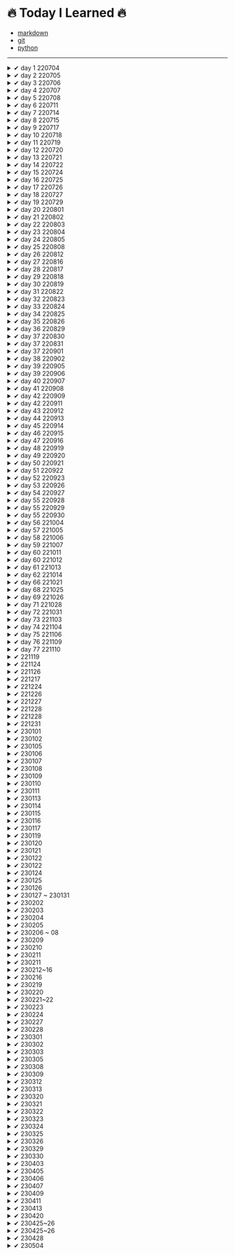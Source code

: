 # 🔥 Today I Learned 🔥

- [markdown](https://github.com/jincde/TIL/tree/master/markdown)
- [git](https://github.com/jincde/TIL/tree/master/git)
- [python](https://github.com/jincde/TIL/tree/master/python)

---

<details>
<summary> ✔ day 1 220704 </summary>

#### 가입

- `github` 가입
- `notion` 가입
- `syllaverse` 가입
- `discord` 가입

#### 개발환경 설정

- `git` 설치

- `Python` 설치

- `VScode` 설치

- `Typora` 설치
  
  </details>

<details>
<summary> ✔ day 2 220705 </summary>

- `markdown` 문법

- `git` 실습
  
  </details>
  <details>
  <summary> ✔ day 3 220706 </summary>

- `로컬저장소` `원격저장소` 개념

- `git 기본 브랜치` 설치

- 저장소 만들고 `3커밋`

- TIL `커밋`
  
  </details>

<details>
<summary> ✔ day 4 220707 </summary>

- `clone`개념 정리

- `branch`개념 정리

- `merge`개념 정리

- `pull request`개념 정리
  
  </details>

<details>
<summary> ✔ day 5 220708 </summary>

- 채용공고 정리

- 지원자격 공통 기술스택 파악

- 우대사항 파악

- [job-research](https://github.com/jincde/job-research)
  
  </details>

<details>
<summary> ✔ day 6 220711 </summary>

- `python`기본 문법

- 코드업 파이썬기본100제 ~20번 문항. ing
  
  </details>

<details>
<summary> ✔ day 7 220714 </summary>

- `python` 조건문

- `python` 반복문

- `VOCA`폴더 생성
  
  </details>

<details>
<summary> ✔ day 8 220715 </summary>

- `python` 프로젝트01 (01.py ~ 05.py)
  
  </details>

<details>
<summary> ✔ day 9 220717 </summary>

- `Marktext` - Typora 대체 프로그램 설치 및 설정
  
  </details>

<details>
<summary> ✔ day 10 220718 </summary>

- `OSI 7 Layer`
  
  </details>

<details>
<summary> ✔ day 11 220719 </summary>

- `객체지향 - oop`
- `SWEA` 4문제 실습
- `python` 20번, 21번 실습 

</details>

<details>
<summary> ✔ day 12 220720 </summary>

- `SWEA` 5문제 실습
- `객체지향` - 스태틱 메소드, 데코레이터,

</details>

<details>
<summary> ✔ day 13 220721 </summary>

- `SWEA` 5문제 실습
- `객체지향` - 스태틱 메소드, 데코레이터,

</details>

<details>
<summary> ✔ day 14 220722 </summary>

- `API` 
- `TMDB API`실습

</details>

<details>
<summary> ✔ day 15 220724 </summary>

- `정보처리기사 실기시험 응시` 

</details>

<details>
<summary> ✔ day 16 220725 </summary>

- `알고리즘`
- `백준`실습
- `MAC OS`설정

</details>

<details>
<summary> ✔ day 17 220726 </summary>

- `시간 복잡도`

</details>

<details>
<summary> ✔ day 18 220727 </summary>

- `python`문자열 메소드
- `백준` 단계별 문제 풀이

</details>

<details>
<summary> ✔ day 19 220729 </summary>

- `코딩테스트 모의고사` 7문제 중 4문제 풀이

</details>

<details>
<summary> ✔ day 20 220801 </summary>

- 자료구조 `stack`, `queue`

</details>

<details>
<summary> ✔ day 21 220802 </summary>

- 자료구조 `heap`, `set`

</details>

<details>
<summary> ✔ day 22 220803 </summary>

- `2차원 리스트`

</details>

<details>
<summary> ✔ day 23 220804 </summary>

- 2차원 리스트 `순회`

</details>

<details>
<summary> ✔ day 24 220805 </summary>

- `코딩테스트 모의고사` 2회차 

</details>

<details>
<summary> ✔ day 25 220808 </summary>

- `브루트포스`
- `델타 탐색`

</details>

<details>
<summary> ✔ day 26 220812 </summary>

- `코딩테스트 모의고사` 3회차

</details>

<details>
<summary> ✔ day 27 220816 </summary>

- `데이터베이스`
- `SQL` 작성 실습

</details>

<details>
<summary> ✔ day 28 220817 </summary>

- `SQL` 쿼리 작성 실습

</details>

<details>
<summary> ✔ day 29 220818 </summary>

- 'SQL' 쿼리 작성 실습
- 숫자 관련 함수, `GROUP BY`

</details>

<details>
<summary> ✔ day 30 220819 </summary>

- `SQL` 서브쿼리 작성 실습
- `INNER JOIN` 예습

</details>

<details>
<summary> ✔ day 31 220822 </summary>

- `SQL` JOIN 작성 실습

</details>

<details>
<summary> ✔ day 32 220823 </summary>

- `ERD` 작성 실습

</details>

<details>
<summary> ✔ day 33 220824 </summary>

- `ORM` 활용 실습

</details>

<details>
<summary> ✔ day 34 220825 </summary>

- `ORM` 활용 실습 2일차

</details>

<details>
<summary> ✔ day 35 220826 </summary>

- `DB` 최종 테스트

</details>

<details>
<summary> ✔ day 36 220829 </summary>

- `HTML`, `CSS`개념

</details>

<details>
<summary> ✔ day 37 220830 </summary>

- `HTML`, `CSS`개념 2일차
</details>

<details>
<summary> ✔ day 37 220831 </summary>

- `웹`제작 실습
</details>

<details>
<summary> ✔ day 37 220901 </summary>

- `웹`제작 실습 2일차
</details>

<details>
<summary> ✔ day 38 220902 </summary>

- `웹` 팀프로젝트 첫번째
</details>

<details>
<summary> ✔ day 39 220905 </summary>

- `Bootstrap`
</details>

<details>
<summary> ✔ day 39 220906 </summary>

- `Bootstrap` 2일차
</details>

<details>
<summary> ✔ day 40 220907 </summary>

- `Bootstrap` 3일차
- `grid`
</details>

<details>
<summary> ✔ day 41 220908 </summary>

- `Bootstrap` 4일차
</details>

<details>
<summary> ✔ day 42 220909 </summary>

- `React` 공부 시작
</details>

<details>
<summary> ✔ day 42 220911 </summary>

- `Javascript`
</details>

<details>
<summary> ✔ day 43 220912 </summary>

- `Javascript`
</details>

<details>
<summary> ✔ day 44 220913 </summary>

- `Web`팀프로젝트2 1일차
</details>

<details>
<summary> ✔ day 45 220914 </summary>

- `Web`팀프로젝트2 2일차
</details>

<details>
<summary> ✔ day 46 220915 </summary>

- `JavaScript` 개념 정리
</details>

<details>
<summary> ✔ day 47 220916 </summary>

- `JavaScript` 개념 정리
</details>

<details>
<summary> ✔ day 48 220919 </summary>

- `JavaScript` carousel 구현
</details>

<details>
<summary> ✔ day 49 220920 </summary>

- `JavaScript` lotto 추첨 구현
</details>

<details>
<summary> ✔ day 50 220921 </summary>

- `Django` 1일차
</details>

<details>
<summary> ✔ day 51 220922 </summary>

- `Django` 2일차
</details>

<details>
<summary> ✔ day 52 220923 </summary>

- 서비스 분석 및 기획
</details>

<details>
<summary> ✔ day 53 220926 </summary>

- `Django` 3일차
</details>

<details>
<summary> ✔ day 54 220927 </summary>

- `Django` 4일차
</details>

<details>
<summary> ✔ day 55 220928 </summary>

- `Django` 5일차
</details>

<details>
<summary> ✔ day 55 220929 </summary>

- `Django` 6일차
</details>

<details>
<summary> ✔ day 55 220930 </summary>

- [페어프로젝트](https://github.com/jincde/django-pair-movie)

  </details>

<details>
<summary> ✔ day 56 221004 </summary>

- `Django` 7일차
</details>

<details>
<summary> ✔ day 57 221005 </summary>

- `Django` 8일차
</details>

<details>
<summary> ✔ day 58 221006 </summary>

- `Django` 9일차
</details>

<details>
<summary> ✔ day 59 221007 </summary>

- [페어프로젝트2](https://github.com/jincde/django-pair-movie2)
</details>

<details>
<summary> ✔ day 60 221011 </summary>

- `해커톤`멘토링 신청
- `Django` 회원 관리
</details>

<details>
<summary> ✔ day 60 221012 </summary>

- `Django` Auth
</details>

<details>
<summary> ✔ day 61 221013 </summary>

- `Django` Auth
</details>

<details>
<summary> ✔ day 62 221014 </summary>

- [페어프로젝트3](https://github.com/jincde/django-pair-movie3)
</details>

<details>
<summary> ✔ day 66 221021 </summary>

- [페어프로젝트4]
</details>

<details>
<summary> ✔ day 68 221025 </summary>

- `django`
</details>

<details>
<summary> ✔ day 69 221026 </summary>

- 비동기처리
</details>


<details>
<summary> ✔ day 71 221028 </summary>

- `heroku` 배포
</details>

<details>
<summary> ✔ day 72 221031 </summary>

- 모의 프로젝트
  </details>

<details>
<summary> ✔ day 73 221103 </summary>

- 모의 프로젝트
</details>

<details>
<summary> ✔ day 74 221104 </summary>

- 모의 프로젝트
</details>

<details>
<summary> ✔ day 75 221106 </summary>

- 모의 프로젝트
</details>

<details>
<summary> ✔ day 76 221109 </summary>

- 세미 프로젝트 2회차 : `치킨컬리`
</details>

<details>
<summary> ✔ day 77 221110 </summary>

- 세미 프로젝트 2회차 : `치킨컬리`
- index 전체 구조
- `navbar` 구조
</details>

<details>
<summary> ✔ 221119 </summary>

- `SSAFY` 에세이 제출.
</details>

<details>
<summary> ✔ 221124 </summary>

- `13팀` 프로젝트 시작.
</details>

<details>
<summary> ✔ 221126 </summary>

- `13팀` 프로젝트 메인 페이지 구조 구현 
</details>

<details>
<summary> ✔ 221217 </summary>

- `모던 자바스크립트` 3주차 브라우저 내용 정리
</details>

<details>
<summary> ✔ 221224 </summary>

- `토이 프로젝트` 1주차 : 카테고리필터(7), 탭메뉴(11) 제작
</details>

<details>
<summary> ✔ 221226 </summary>

- `자바스크립트` 1일차
</details>

<details>
<summary> ✔ 221227 </summary>

- `자바스크립트` 2일차
- array 내장 함수
</details>

<details>
<summary> ✔ 221228 </summary>

- `자바스크립트` 3일차
- node.js
- npm
- why react?
</details>

<details>
<summary> ✔ 221228 </summary>

- `react` 복습
</details>

<details>
<summary> ✔ 221231 </summary>

- `자바스크립트` 가위바위보
</details>

<details>
<summary> ✔ 230101 </summary>

- `FE` 토이프로젝트 코드리뷰
- `react` 상태(state)
</details>

<details>
<summary> ✔ 230102 </summary>

- `react` props
</details>

<details>
<summary> ✔ 230105 </summary>

- shallow copy(deep copy)
</details>

<details>
<summary> ✔ 230106 </summary>

- `react` component
</details>

<details>
<summary> ✔ 230107 </summary>

- `FE스터디` 클론코딩
</details>

<details>
<summary> ✔ 230108 </summary>

- `바닐라JS` carousel
</details>

<details>
<summary> ✔ 230109 </summary>

- `바닐라JS` 이벤트핸들러
</details>

<details>
<summary> ✔ 230110 </summary>

- `react` CRUD 실습 
</details>

<details>
<summary> ✔ 230111 </summary>

- `react hook` 최적화
- `useMemo()` 
</details>

<details>
<summary> ✔ 230113 </summary>

- `react hook`
- `useEffect()`
- AJAX 라이브러리 `axios` 
</details>

<details>
<summary> ✔ 230114 </summary>

- `Context API` 
</details>

<details>
<summary> ✔ 230115 </summary>

- 리액트 상태관리 라이브러리 `Redux`
</details>

<details>
<summary> ✔ 230116 </summary>

- `FE` 프로그래머스 클론코딩(리액트)
</details>

<details>
<summary> ✔ 230117 </summary>

- `FE` 프로그래머스 클론코딩(리액트)
</details>

<details>
<summary> ✔ 230119 </summary>

- localStorage
- react 최적화 
</details>

<details>
<summary> ✔ 230120 </summary>

- 코딩테스트
</details>

<details>
<summary> ✔ 230121 </summary>

- 자바스크립트 알고리즘 풀이
</details>

<details>
<summary> ✔ 230122 </summary>

- `.Object.entries()` 메소드
</details>

<details>
<summary> ✔ 230122 </summary>

- `.unshift()` 메소드
- `shift()` 메소드
</details>

<details>
<summary> ✔ 230124 </summary>

- `재귀함수` 팩토리얼 기능
</details>

<details>
<summary> ✔ 230125 </summary>

- `.match(RegExp)` 메소드
- `.reduce((acc, cur))` 메소드
</details>

<details>
<summary> ✔ 230126 </summary>

- `프론트엔드` 학습 방향성
</details>

<details>
<summary> ✔ 230127 ~ 230131 </summary>

- `OpenSea` 리액트 클론코딩
</details>

<details>
<summary> ✔ 230202 </summary>

- 최종면접
</details>

<details>
<summary> ✔ 230203 </summary>

- 그리드 시스템
</details>

<details>
<summary> ✔ 230204 </summary>

- 웹 성능 최적화
</details>

<details>
<summary> ✔ 230205 </summary>

- `FEconf` TDD, 상태관리
</details>

<details>
<summary> ✔ 230206 ~ 08 </summary>

- </details>

<details>
<summary> ✔ 230209 </summary>

- 첫 출근
- `.findIndex()` `.find()`
- `@mixin`, `@include`
</details>

<details>
<summary> ✔ 230210 </summary>

- `AJAX`
</details>

<details>
<summary> ✔ 230211 </summary>

- `::before` `::after` 활용 레이아웃
- `linear/radial-gradient`
  </details>

<details>
<summary> ✔ 230211 </summary>

- </details>

<details>
<summary> ✔ 230212~16 </summary>


- 랜딩페이지
- 반응형 적용
</details>

<details>
<summary> ✔ 230216 </summary>
- `pointer-events: none`
- `scroll-snap-type`
- useEffect, useState 활용코드
- react-spring 라이브러리 분석
</details>

<details>
<summary> ✔ 230219 </summary>

- online tutorials
</details>

<details>
<summary> ✔ 230220 </summary>

- grid-template-areas
</details>

<details>
<summary> ✔ 230221~22 </summary>

- `.fetch()`
- `Medium API`
</details>

<details>
<summary> ✔ 230223 </summary>

- `transition-delay`
</details>

<details>
<summary> ✔ 230224 </summary>

- `랜딩페이지` 1차 마무리
- `useRef()`
- `constructor`
</details>

<details>
<summary> ✔ 230227 </summary>

- `refProp`
</details>

<details>
<summary> ✔ 230228 </summary>

- `intersectionObserver`
</details>

<details>
<summary> ✔ 230301 </summary>

- `getter, setter`
</details>

<details>
<summary> ✔ 230302 </summary>

- `Promise()`
</details>

<details>
<summary> ✔ 230303 </summary>

- `async/await`
</details>

<details>
<summary> ✔ 230305 </summary>

- `iterable`
</details>

<details>
<summary> ✔ 230308 </summary>

- Project refactoring
</details>

<details>
<summary> ✔ 230309 </summary>

- `@craco` 라이브러리
</details>

<details>
<summary> ✔ 230312 </summary>

- `.catch()` 메소드
- 조건부 렌더링
</details>

<details>
<summary> ✔ 230313 </summary>

- `.fetch()` 예외처리 
</details>

<details>
<summary> ✔ 230320 </summary>

- `UI Kit` 분석  
</details>

<details>
<summary> ✔ 230321 </summary>

- `admin`  퍼블리싱  
</details>

<details>
<summary> ✔ 230322 </summary>

- `UML` 작성
</details>

<details>
<summary> ✔ 230323 </summary>

- `SCSS`
</details>

<details>
<summary> ✔ 230324 </summary>

- `전역 상태 관리`
</details>

<details>
<summary> ✔ 230325 </summary>

- `Context`
</details>

<details>
<summary> ✔ 230326 </summary>

- `Context API`
</details>

<details>
<summary> ✔ 230329 </summary>

- `web3.0`
</details> 

<details>
<summary> ✔ 230330 </summary>

- `@splitting`
- `@gsap`
</details> 

<details>
<summary> ✔ 230403 </summary>

- `.useMemo()`
</details>

<details>
<summary> ✔ 230405 </summary>

- `React.memo()`
</details>

<details>
<summary> ✔ 230406 </summary>

- `throttle`
</details>

<details>
<summary> ✔ 230407 </summary>

- `renewal v2`
</details>

<details>
<summary> ✔ 230409 </summary>

- `next.js`
</details> 

<details>
<summary> ✔ 230411 </summary>

- `grep`
</details> 

<details>
<summary> ✔ 230413 </summary>

- `props function`
</details> 

<details>
<summary> ✔ 230420 </summary>

- `custom hooks`
</details> 

<details>
<summary> ✔ 230425~26 </summary>

- `오픈소스 코드분석`
</details> 

<details>
<summary> ✔ 230425~26 </summary>

- `spread operator`활용 props
</details>

<details>
<summary> ✔ 230428 </summary>

- roadmap section
</details>

<details>
<summary> ✔ 230504 </summary>

- props
</details>
